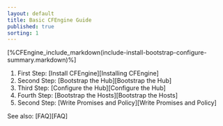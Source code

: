 ```yaml
---
layout: default
title: Basic CFEngine Guide
published: true
sorting: 1
---
```


[%CFEngine_include_markdown(include-install-bootstrap-configure-summary.markdown)%]

1. First Step: [Install CFEngine][Installing CFEngine]
2. Second Step: [Bootstrap the Hub][Bootstrap the Hub]
3. Third Step: [Configure the Hub][Configure the Hub]
4. Fourth Step: [Bootstrap the Hosts][Bootstrap the Hosts]
5. Second Step: [Write Promises and Policy][Write Promises and Policy]

See also: [FAQ][FAQ]